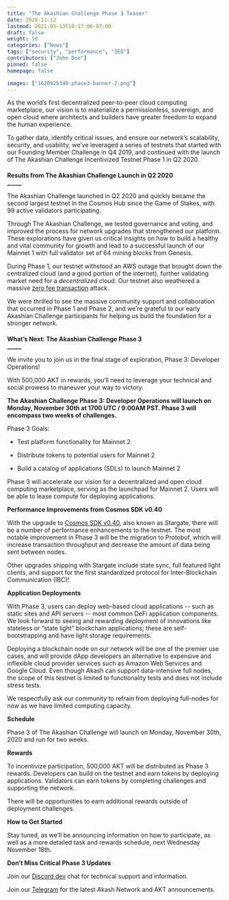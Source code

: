 ```yaml
---
title: "The Akashian Challenge Phase 3 Teaser"
date: 2020-11-12
lastmod: 2021-05-13T10:17:06-07:00
draft: false
weight: 50
categories: ["News"]
tags: ["security", "performance", "SEO"]
contributors: ["John Doe"]
pinned: false
homepage: false

images: ["1620925340-phase3-banner-2.png"]
---
```

As the world’s first decentralized peer-to-peer cloud computing marketplace, our vision is to materialize a permissionless, sovereign, and open cloud where architects and builders have greater freedom to expand the human experience. 

To gather data, identify critical issues, and ensure our network’s scalability, security, and usability, we’ve leveraged a series of testnets that started with our Founding Member Challenge in Q4 2019, and continued with the launch of The Akashian Challenge Incentivized Testnet Phase 1 in Q2 2020.

####   
**Results from The Akashian Challenge Launch in Q2 2020**  
**\_\_\_\_\_**  

The Akashian Challenge launched in Q2 2020 and quickly became the second largest testnet in the Cosmos Hub since the Game of Stakes, with 99 active validators participating.

Through The Akashian Challenge, we tested governance and voting, and improved the process for network upgrades that strengthened our platform. These explorations have given us critical insights on how to build a healthy and vital community for growth and lead to a successful launch of our Mainnet 1 with full validator set of 64 mining blocks from Genesis.

During Phase 1, our testnet withstood an AWS outage that brought down the centralized cloud (and a good portion of the internet), further validating market need for a _decentralized_ cloud. Our testnet also weathered a massive [zero fee transaction](https://medium.com/@novysf/the-outcome-from-akash-testnet-zero-fee-transaction-attack-5fd4aaa68d97) attack.

We were thrilled to see the massive community support and collaboration that occurred in Phase 1 and Phase 2, and we’re grateful to our early Akashian Challenge participants for helping us build the foundation for a stronger network.

####   
**What’s Next: The Akashian Challenge Phase 3**  
**\_\_\_\_\_**

We invite you to join us in the final stage of exploration, Phase 3: Developer Operations!

With 500,000 AKT in rewards, you’ll need to leverage your technical and social prowess to maneuver your way to victory.   

**The Akashian Challenge Phase 3: Developer Operations will launch on Monday, November 30th at 1700 UTC / 9:00AM PST. Phase 3 will encompass two weeks of challenges.**  

Phase 3 Goals:

*   Test platform functionality for Mainnet 2
    
*   Distribute tokens to potential users for Mainnet 2
    
*   Build a catalog of applications (SDLs) to launch Mainnet 2
    

Phase 3 will accelerate our vision for a decentralized and open cloud computing marketplace, serving as the launchpad for Mainnet 2. Users will be able to lease compute for deploying applications.

  
**Performance Improvements from Cosmos SDK v0.40**  

With the upgrade to [Cosmos SDK v0.40](https://github.com/cosmos/cosmos-sdk/releases/tag/v0.40.0-rc0), also known as Stargate, there will be a number of performance enhancements to the testnet. The most notable improvement in Phase 3 will be the migration to Protobuf, which will increase transaction throughput and decrease the amount of data being sent between nodes. 

Other upgrades shipping with Stargate include state sync, full featured light clients, and support for the first standardized protocol for Inter-Blockchain Communication (IBC)! 

  
**Application Deployments**  

With Phase 3, users can deploy web-based cloud applications -- such as static sites and API servers -- most common DeFi application components.  We look forward to seeing and rewarding deployment of innovations like stateless or “state light” blockchain applications; these are self-bootstrapping and have light storage requirements.  

Deploying a blockchain node on our network will be one of the premier use cases, and will provide dApp developers an alternative to expensive and inflexible cloud provider services such as Amazon Web Services and Google Cloud. Even though Akash can support data-intensive full nodes, the scope of this testnet is limited to functionality tests and does not include stress tests. 

We respectfully ask our community to refrain from deploying full-nodes for now as we have limited computing capacity.

  
**Schedule**  

Phase 3 of The Akashian Challenge will launch on Monday, November 30th, 2020 and run for two weeks.   

  
**Rewards**  

To incentivize participation, 500,000 AKT will be distributed as Phase 3 rewards. Developers can build on the testnet and earn tokens by deploying applications. Validators can earn tokens by completing challenges and supporting the network. 

There will be opportunities to earn additional rewards outside of deployment challenges.

  
**How to Get Started**  

Stay tuned, as we’ll be announcing information on how to participate, as well as a more detailed task and rewards schedule, next Wednesday November 18th.

  
  
**Don’t Miss Critical Phase 3 Updates**  

Join our [Discord dev](https://discord.akash.network/) chat for technical support and information.  

Join our [Telegram](https://t.me/AkashNW) for the latest Akash Network and AKT announcements.